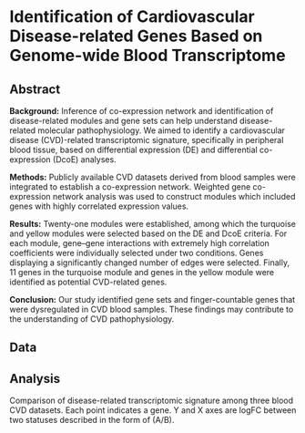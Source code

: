 # Identification of Cardiovascular Disease-related Genes Based on Genome-wide Blood Transcriptome

## Abstract
**Background:** Inference of co-expression network and identification of disease-related modules and gene sets can help understand disease-related molecular pathophysiology. We aimed to identify a cardiovascular disease (CVD)-related transcriptomic signature, specifically in peripheral blood tissue, based on differential expression (DE) and differential co-expression (DcoE) analyses.

**Methods:** Publicly available CVD datasets derived from blood samples were integrated to establish a co-expression network. Weighted gene co-expression network analysis was used to construct modules which included genes with highly correlated expression values.

**Results:** Twenty-one modules were established, among which the turquoise and yellow modules were selected based on the DE and DcoE criteria. For each module, gene–gene interactions with extremely high correlation coefficients were individually selected under two conditions. Genes displaying a significantly changed number of edges were selected. Finally, 11 genes in the turquoise module and genes in the yellow module were identified as potential CVD-related genes.

**Conclusion:** Our study identified gene sets and finger-countable genes that were dysregulated in CVD blood samples. These findings may contribute to the understanding of CVD pathophysiology.

## Data


## Analysis
Comparison of disease-related transcriptomic signature among three blood CVD datasets. Each point indicates a gene. Y and X axes are logFC between two statuses described in the form of (A/B).


